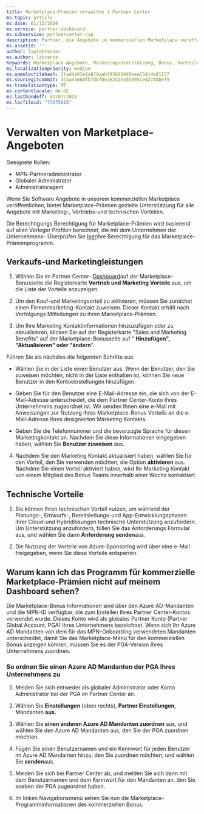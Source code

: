 ```yaml
---
title: Marketplace-Prämien verwalten | Partner Center
ms.topic: article
ms.date: 01/13/2020
ms.service: partner-dashboard
ms.subservice: partnercenter-csp
description: Partner, die Angebote im kommerziellen Marketplace veröffentlichen, können sich auf Vorteile stützen, die Marketingunterstützung bieten.
ms.assetid: ''
author: laurabrenner
ms.author: labrenne
Keywords: Marketplace-Angebote, Marketingunterstützung, Bonus, Vorteile des Herausgebers
ms.localizationpriority: medium
ms.openlocfilehash: 3fadda03e0a879aabf858954d0bea55414e81137
ms.sourcegitcommit: 37aae4668fb7dbf0e262d1e2d0395ced2745bef9
ms.translationtype: MT
ms.contentlocale: de-DE
ms.lasthandoff: 02/07/2020
ms.locfileid: "77075615"
---
```

# <a name="manage-marketplace-rewards"></a>Verwalten von Marketplace-Angeboten

Geeignete Rollen:

- MPN-Partneradministrator
- Globaler Administrator
- Administratoragent

Wenn Sie Software Angebote in unserem kommerziellen Marketplace veröffentlichen, bietet Marketplace-Prämien gezielte Unterstützung für alle Angebote mit Marketing-, Vertriebs-und technischen Vorteilen. 

Die Berechtigungs Berechtigung für Marketplace-Prämien wird basierend auf allen Verleger Profilen berechnet, die mit dem Unternehmen der Unternehmens- Überprüfen Sie [hier](https://partner.microsoft.com/dashboard/mpn/program/commercialmarketplace)ihre Berechtigung für das Marketplace-Prämienprogramm. 


## <a name="sales-and-marketing-benefits"></a>Verkaufs-und Marketingleistungen

1. Wählen Sie im Partner Center- [Dashboard](https://partner.microsoft.com/dashboard)auf der Marketplace-Bonusseite die Registerkarte **Vertrieb und Marketing Vorteile** aus, um die Liste der Vorteile anzuzeigen. 

2. Um den Kauf-und Marketingvorteil zu aktivieren, müssen Sie zunächst einen Firmenmarketing-Kontakt zuweisen. Dieser Kontakt erhält nach Verfolgungs Mitteilungen zu ihren Marketplace-Prämien.

3. Um Ihre Marketing Kontaktinformationen hinzuzufügen oder zu aktualisieren, klicken Sie auf der Registerkarte "Sales and Marketing Benefits" auf der Marketplace-Bonusseite auf " **Hinzufügen", "Aktualisieren" oder "ändern**". 

Führen Sie als nächstes die folgenden Schritte aus:

  - Wählen Sie in der Liste einen Benutzer aus. Wenn der Benutzer, den Sie zuweisen möchten, nicht in der Liste enthalten ist, können Sie neue Benutzer in den Kontoeinstellungen hinzufügen.

  - Geben Sie für den Benutzer eine E-Mail-Adresse ein, die sich von der E-Mail-Adresse unterscheidet, die dem Partner Center-Konto Ihres Unternehmens zugeordnet ist. Wir senden Ihnen eine e-Mail mit Anweisungen zur Nutzung Ihres Marketplace-Bonus Vorteils an die e-Mail-Adresse Ihres designierten Marketing Kontakts.

  - Geben Sie die Telefonnummer und die bevorzugte Sprache für diesen Marketingkontakt an. Nachdem Sie diese Informationen eingegeben haben, wählen Sie **Benutzer zuweisen** aus.

4. Nachdem Sie den Marketing Kontakt aktualisiert haben, wählen Sie für den Vorteil, den Sie verwenden möchten, die Option **aktivieren** aus. Nachdem Sie einen Vorteil aktiviert haben, wird Ihr Marketing Kontakt von einem Mitglied des Bonus Teams innerhalb einer Woche kontaktiert.

## <a name="technical-benefits"></a>Technische Vorteile

1. Sie können Ihren technischen Vorteil nutzen, um während der Planungs-, Entwurfs-, Bereitstellungs-und App-Entwicklungsphasen ihrer Cloud-und Hybridlösungen technische Unterstützung anzufordern. Um Unterstützung anzufordern, füllen Sie das Anforderungs Formular aus, und wählen Sie dann **Anforderung senden**aus.

2. Die Nutzung der Vorteile von Azure-Sponsoring wird über eine e-Mail freigegeben, wenn Sie diese Vorteile entsperren. 

## <a name="why-cant-i-see-the-commercial-marketplace-rewards-program-on-my-dashboard"></a>Warum kann ich das Programm für kommerzielle Marketplace-Prämien nicht auf meinem Dashboard sehen?

Die Marketplace-Bonus Informationen sind über den Azure AD-Mandanten und die MPN-ID verfügbar, die zum Erstellen Ihres Partner Center-Kontos verwendet wurde. Dieses Konto wird als globales Partner Konto (Partner Global Account, PGA) Ihres Unternehmens bezeichnet. Wenn sich Ihr Azure AD Mandanten von dem für das MPN-Onboarding verwendeten Mandanten unterscheidet, damit Sie das Marketplace-Menü für den kommerziellen Bonus anzeigen können, müssen Sie es der PGA-Version Ihres Unternehmens zuordnen. 

### <a name="to-associate-an-azure-ad-tenant-with-the-pga-of-your-company"></a>So ordnen Sie einen Azure AD Mandanten der PGA Ihres Unternehmens zu

1. Melden Sie sich entweder als globaler Administrator oder Konto Administrator bei der PGA im Partner Center an.

2. Wählen Sie **Einstellungen** (oben rechts), **Partner Einstellungen**, Mandanten **aus.** 

3. Wählen Sie **einen anderen Azure AD Mandanten zuordnen** aus, und wählen Sie den Azure AD Mandanten aus, den Sie der PGA zuordnen möchten.

4. Fügen Sie einen Benutzernamen und ein Kennwort für jeden Benutzer im Azure AD Mandanten hinzu, den Sie zuordnen möchten, und wählen Sie **senden**aus.

5. Melden Sie sich bei Partner Center ab, und melden Sie sich dann mit dem Benutzernamen und dem Kennwort für den Mandanten an, den Sie soeben der PGA zugeordnet haben.

6. Im linken Navigationsmenü sehen Sie nun die Marketplace-Programminformationen des kommerziellen Bonus.


